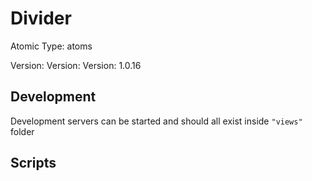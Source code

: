 # Divider

Atomic Type: atoms

Version: Version: Version: 1.0.16



## Development

Development servers can be started and should all exist inside `"views"` folder

## Scripts
